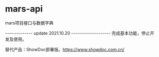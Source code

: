 # mars-api
mars项目接口与数据字典


-------------- update 2021.10.20 --------------------
完成基本功能，停止开发及使用。

替代产品：ShowDoc部署版。https://www.showdoc.com.cn/

